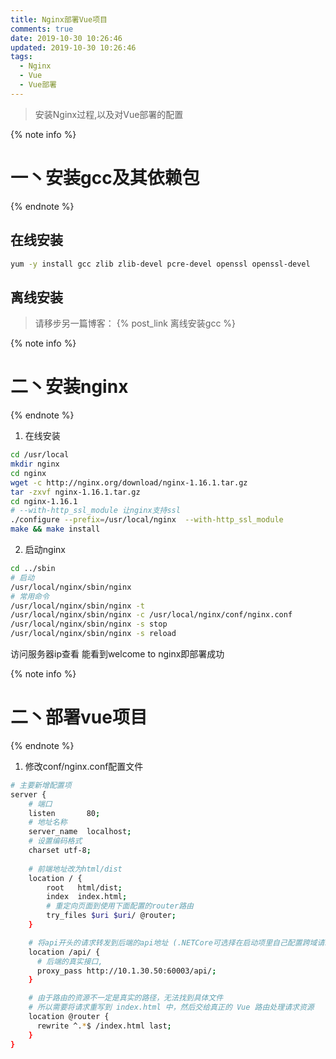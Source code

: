 ```yaml
---
title: Nginx部署Vue项目
comments: true
date: 2019-10-30 10:26:46
updated: 2019-10-30 10:26:46
tags:
  - Nginx
  - Vue
  - Vue部署
---
```


<blockquote class="blockquote-center">安装Nginx过程,以及对Vue部署的配置</blockquote>

<!--more-->


{% note info %}
# 一丶安装gcc及其依赖包
{% endnote %}

## 在线安装

```bash
yum -y install gcc zlib zlib-devel pcre-devel openssl openssl-devel
```

## 离线安装

> 请移步另一篇博客： {% post_link 离线安装gcc %}


{% note info %}
# 二丶安装nginx
{% endnote %}

1. 在线安装

```bash
cd /usr/local
mkdir nginx
cd nginx
wget -c http://nginx.org/download/nginx-1.16.1.tar.gz
tar -zxvf nginx-1.16.1.tar.gz
cd nginx-1.16.1
# --with-http_ssl_module 让nginx支持ssl
./configure --prefix=/usr/local/nginx  --with-http_ssl_module
make && make install
```

2. 启动nginx

```bash
cd ../sbin
# 启动
/usr/local/nginx/sbin/nginx
# 常用命令
/usr/local/nginx/sbin/nginx -t
/usr/local/nginx/sbin/nginx -c /usr/local/nginx/conf/nginx.conf
/usr/local/nginx/sbin/nginx -s stop
/usr/local/nginx/sbin/nginx -s reload
```

访问服务器ip查看 能看到welcome to nginx即部署成功


{% note info %}
# 二丶部署vue项目
{% endnote %}

1. 修改conf/nginx.conf配置文件

```bash
# 主要新增配置项
server {
    # 端口
    listen       80;
    # 地址名称
    server_name  localhost;
    # 设置编码格式
    charset utf-8;       
    
    # 前端地址改为html/dist
    location / {
        root   html/dist;
        index  index.html;
        # 重定向页面到使用下面配置的router路由
        try_files $uri $uri/ @router;
    }

    # 将api开头的请求转发到后端的api地址 (.NETCore可选择在启动项里自己配置跨域请求,尽量不使用Nginx代理)
    location /api/ {
      # 后端的真实接口,
      proxy_pass http://10.1.30.50:60003/api/;
    }

    # 由于路由的资源不一定是真实的路径，无法找到具体文件
    # 所以需要将请求重写到 index.html 中，然后交给真正的 Vue 路由处理请求资源
    location @router {
      rewrite ^.*$ /index.html last;
    }
}
```
